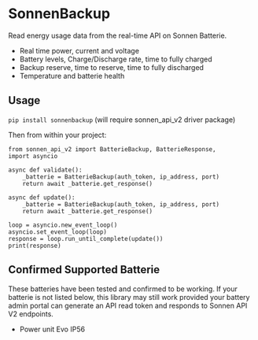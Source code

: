# SonnenBackup

Read energy usage data from the real-time API on Sonnen Batterie.

* Real time power, current and voltage
* Battery levels, Charge/Discharge rate, time to fully charged
* Backup reserve, time to reserve, time to fully discharged
* Temperature and batterie health

## Usage

`pip install sonnenbackup`
(will require sonnen_api_v2 driver package)


Then from within your project:

```
from sonnen_api_v2 import BatterieBackup, BatterieResponse,
import asyncio

async def validate():
    _batterie = BatterieBackup(auth_token, ip_address, port)
    return await _batterie.get_response()

async def update():
    _batterie = BatterieBackup(auth_token, ip_address, port)
    return await _batterie.get_response()

loop = asyncio.new_event_loop()
asyncio.set_event_loop(loop)
response = loop.run_until_complete(update())
print(response)
```

## Confirmed Supported Batterie

These batteries have been tested and confirmed to be working. If your batterie is not listed below, this library may still work provided your battery admin portal can generate an API read token and responds to Sonnen API V2 endpoints.

* Power unit Evo IP56
